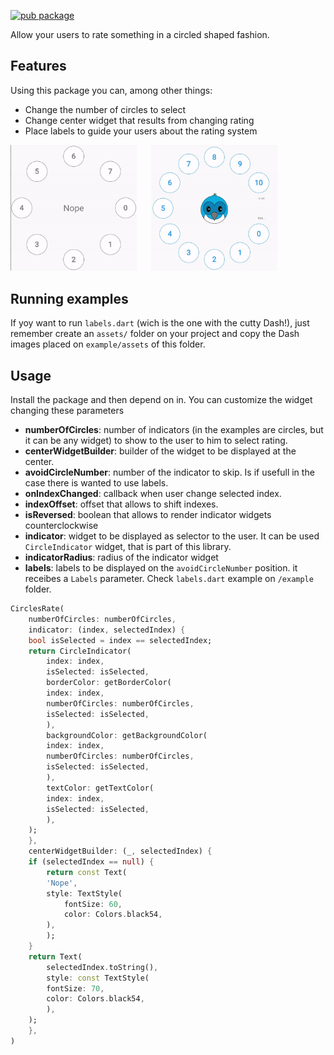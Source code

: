 [![pub package](https://img.shields.io/pub/v/circles_rate.svg)](https://pub.dev/packages/circles_rate)

Allow your users to rate something in a circled shaped fashion.

## Features

Using this package you can, among other things:

* Change the number of circles to select
* Change center widget that results from changing rating
* Place labels to guide your users about the rating system

<p>
    <img src="https://github.com/DanielJaramillo94/circles_rate/blob/main/doc/basic.gif?raw=true" width="40%" alt="basic example"/>
    &nbsp;&nbsp;&nbsp;&nbsp;
    <img src="https://github.com/DanielJaramillo94/circles_rate/blob/main/doc/dash.gif?raw=true" width="40%" alt="dash example"/>
</p>


## Running examples

If yoy want to run ``labels.dart`` (wich is the one with the cutty Dash!), just remember create an ``assets/`` folder on your project and copy the Dash images placed on ``example/assets`` of this folder.
## Usage

Install the package and then depend on in. You can customize the widget changing these parameters
* **numberOfCircles**: number of indicators (in the examples are circles, but it can be any widget) to show to the user to him to select rating.
* **centerWidgetBuilder**: builder of the widget to be displayed at the center. 
* **avoidCircleNumber**: number of the indicator to skip. Is if usefull in the case there is wanted to use labels.
* **onIndexChanged**: callback when user change selected index.
* **indexOffset**: offset that allows to shift indexes.
* **isReversed**: boolean that allows to render indicator widgets counterclockwise 
* **indicator**: widget to be displayed as selector to the user. It can be used ``CircleIndicator`` widget, that is part of this library.
* **indicatorRadius**: radius of the indicator widget
* **labels**: labels to be displayed on the ``avoidCircleNumber`` position. it receibes a ``Labels`` parameter. Check ``labels.dart`` example on ``/example`` folder.

```dart
CirclesRate(
    numberOfCircles: numberOfCircles,
    indicator: (index, selectedIndex) {
    bool isSelected = index == selectedIndex;
    return CircleIndicator(
        index: index,
        isSelected: isSelected,
        borderColor: getBorderColor(
        index: index,
        numberOfCircles: numberOfCircles,
        isSelected: isSelected,
        ),
        backgroundColor: getBackgroundColor(
        index: index,
        numberOfCircles: numberOfCircles,
        isSelected: isSelected,
        ),
        textColor: getTextColor(
        index: index,
        isSelected: isSelected,
        ),
    );
    },
    centerWidgetBuilder: (_, selectedIndex) {
    if (selectedIndex == null) {
        return const Text(
        'Nope',
        style: TextStyle(
            fontSize: 60,
            color: Colors.black54,
        ),
        );
    }
    return Text(
        selectedIndex.toString(),
        style: const TextStyle(
        fontSize: 70,
        color: Colors.black54,
        ),
    );
    },
)
```
